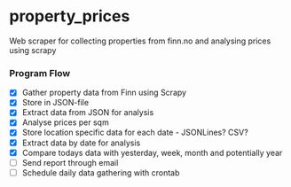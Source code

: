 # property_prices
Web scraper for collecting properties from finn.no and analysing prices using scrapy

### Program Flow

- [x] Gather property data from Finn using Scrapy
- [x] Store in JSON-file
- [x] Extract data from JSON for analysis
- [x] Analyse prices per sqm
- [x] Store location specific data for each date - JSONLines? CSV?
- [x] Extract data by date for analysis
- [x] Compare todays data with yesterday, week, month and potentially year
- [ ] Send report through email
- [ ] Schedule daily data gathering with crontab
